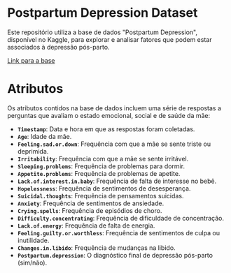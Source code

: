 <h1>Postpartum Depression Dataset</h1>
<p>Este repositório utiliza a base de dados "Postpartum Depression", disponível no Kaggle, para explorar e analisar fatores que podem estar associados à depressão pós-parto.</p>
<a href="https://www.kaggle.com/datasets/parvezalmuqtadir2348/postpartum-depression/data">Link para a base</a>
<h1>Atributos</h1>
<p>Os atributos contidos na base de dados incluem uma série de respostas a perguntas que avaliam o estado emocional, social e de saúde da mãe:</p>
<ul>
    <li><strong><code>Timestamp</code></strong>: Data e hora em que as respostas foram coletadas.</li>
    <li><strong><code>Age</code></strong>: Idade da mãe.</li>
    <li><strong><code>Feeling.sad.or.down</code></strong>: Frequência com que a mãe se sente triste ou deprimida.</li>
    <li><strong><code>Irritability</code></strong>: Frequência com que a mãe se sente irritável.</li>
    <li><strong><code>Sleeping.problems</code></strong>: Frequência de problemas para dormir.</li>
    <li><strong><code>Appetite.problems</code></strong>: Frequência de problemas de apetite.</li>
    <li><strong><code>Lack.of.interest.in.baby</code></strong>: Frequência de falta de interesse no bebê.</li>
    <li><strong><code>Hopelessness</code></strong>: Frequência de sentimentos de desesperança.</li>
    <li><strong><code>Suicidal.thoughts</code></strong>: Frequência de pensamentos suicidas.</li>
    <li><strong><code>Anxiety</code></strong>: Frequência de sentimentos de ansiedade.</li>
    <li><strong><code>Crying.spells</code></strong>: Frequência de episódios de choro.</li>
    <li><strong><code>Difficulty.concentrating</code></strong>: Frequência de dificuldade de concentração.</li>
    <li><strong><code>Lack.of.energy</code></strong>: Frequência de falta de energia.</li>
    <li><strong><code>Feeling.guilty.or.worthless</code></strong>: Frequência de sentimentos de culpa ou inutilidade.</li>
    <li><strong><code>Changes.in.libido</code></strong>: Frequência de mudanças na libido.</li>
    <li><strong><code>Postpartum.depression</code></strong>: O diagnóstico final de depressão pós-parto (sim/não).</li>
</ul>
